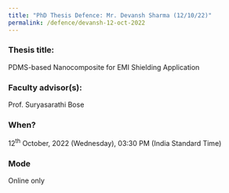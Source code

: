```yaml
---
title: "PhD Thesis Defence: Mr. Devansh Sharma (12/10/22)"
permalink: /defence/devansh-12-oct-2022
---
```

### Thesis title:
PDMS-based Nanocomposite for EMI Shielding Application

### Faculty advisor(s):
Prof. Suryasarathi Bose 

### When?
12<sup>th</sup> October, 2022 (Wednesday), 03:30 PM (India Standard Time)

### Mode
Online only